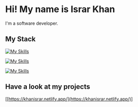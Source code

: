 # Hi! My name is Israr Khan
I'm a software developer.

## My Stack
[![My Skills](https://skillicons.dev/icons?i=javascript,typescript,nodejs,react,express,mongodb,jquery,nextjs,redux,postman,&theme=light)](https://skillicons.dev)

[![My Skills](https://skillicons.dev/icons?i=html,css,sass,bootstrap,tailwindcss,materialui&theme=light)](https://skillicons.dev)

[![My Skills](https://skillicons.dev/icons?i=git,github,docker,firebase,graphql,windows&theme=light)](https://skillicons.dev)

## Have a look at my projects
[[https://khanisrar.netlify.app/](https://khanisrar.netlify.app/)]

